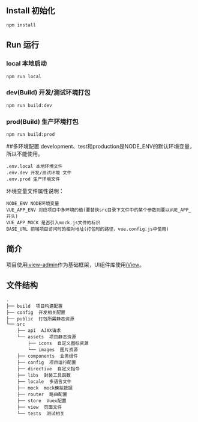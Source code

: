 ## Install 初始化
```bush
npm install
```
## Run 运行
### local  本地启动
```bush
npm run local
```
### dev(Build) 开发/测试环境打包
```bush
npm run build:dev
```
### prod(Build) 生产环境打包
```bush
npm run build:prod
```

##多环境配置
development、test和production是NODE_ENV的默认环境变量，所以不能使用。
```bush
.env.local 本地环境文件
.env.dev 开发/测试环境 文件
.env.prod 生产环境文件
```
环境变量文件属性说明：
```bush
NODE_ENV NODE环境变量
VUE_APP_ENV 对应项目中多环境的值(要替换src目录下文件中的某个参数则要以VUE_APP_开头)
VUE_APP_MOCK 是否引入mock.js文件的标识
BASE_URL 前端项目访问时的相对地址(打包时的路径，vue.config.js中使用)
```
## 简介
项目使用[iview-admin](https://github.com/iview/iview-admin)作为基础框架，UI组件库使用[iView](https://www.iviewui.com/)。

## 文件结构
```shell
.
├── build  项目构建配置
├── config  开发相关配置
├── public  打包所需静态资源
└── src
    ├── api  AJAX请求
    └── assets  项目静态资源
        ├── icons  自定义图标资源
        └── images  图片资源
    ├── components  业务组件
    ├── config  项目运行配置
    ├── directive  自定义指令
    ├── libs  封装工具函数
    ├── locale  多语言文件
    ├── mock  mock模拟数据
    ├── router  路由配置
    ├── store  Vuex配置
    ├── view  页面文件
    └── tests  测试相关
```
